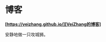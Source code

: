 # 博客 

**[https://veizhang.github.io/][VeiZhang的博客]**

安静地做一只攻城狮。

[VeiZhang的博客]:https://veizhang.github.io/
